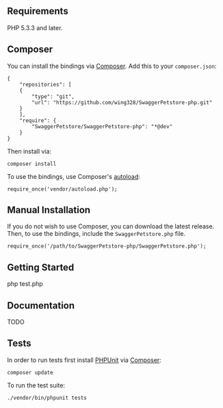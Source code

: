 ## Requirements

PHP 5.3.3 and later.

## Composer

You can install the bindings via [Composer](http://getcomposer.org/). Add this to your `composer.json`:

    {
        "repositories": [
        {
            "type": "git",
            "url": "https://github.com/wing328/SwaggerPetstore-php.git"
        }
        ],
        "require": {
            "SwaggerPetstore/SwaggerPetstore-php": "*@dev"
        }
    }

Then install via:

    composer install

To use the bindings, use Composer's [autoload](https://getcomposer.org/doc/00-intro.md#autoloading):

    require_once('vendor/autoload.php');

## Manual Installation

If you do not wish to use Composer, you can download the latest release. Then, to use the bindings, include the `SwaggerPetstore.php` file.

    require_once('/path/to/SwaggerPetstore-php/SwaggerPetstore.php');

## Getting Started

php test.php

## Documentation

TODO

## Tests

In order to run tests first install [PHPUnit](http://packagist.org/packages/phpunit/phpunit) via [Composer](http://getcomposer.org/):

    composer update

To run the test suite:

    ./vendor/bin/phpunit tests




